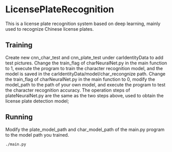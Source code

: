 # LicensePlateRecognition
This is a license plate recognition system based on deep learning, mainly used to recognize Chinese license plates.

## Training
Create new cnn_char_test and cnn_plate_test under carIdentityData to add test pictures.
Change the train_flag of charNeuralNet.py in the main function to 1, execute the program to train the character recognition model, and the model is saved in the carIdentityData/model/char_recongnize path.
Change the train_flag of charNeuralNet.py in the main function to 0, modify the model_path to the path of your own model, and execute the program to test the character recognition accuracy.
The operation steps of plateNeuralNet.py are the same as the two steps above, used to obtain the license plate detection model;



## Running
Modify the plate_model_path and char_model_path of the main.py program to the model path you trained.

`./main.py`
